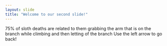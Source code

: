 ```yaml
---
layout: slide
title: "Welcome to our second slide!"
---
```

75% of sloth deaths are related to them grabbing the arm that is on the branch while climbing and then letting of the branch
Use the left arrow to go back!
